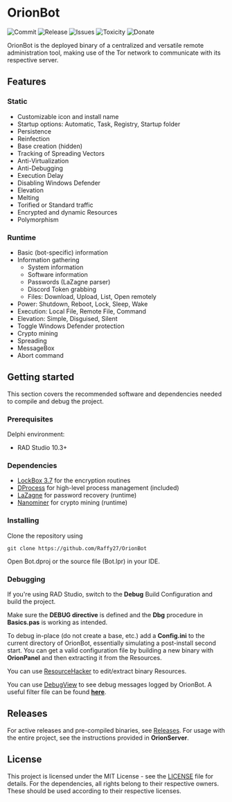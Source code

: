 # OrionBot
![Commit](https://img.shields.io/github/last-commit/Raffy/OrionBot)
![Release](https://img.shields.io/github/v/release/Raffy27/OrionBot)
![Issues](https://img.shields.io/github/issues/Raffy27/OrionBot)
![Toxicity](https://img.shields.io/badge/toxicity-2.550-red)
![Donate](https://img.shields.io/badge/btc-16XsRodnoCKzAWHCELxsfQRUpfviqiWbyR-blueviolet)

OrionBot is the deployed binary of a centralized and versatile remote administration tool, making use of the Tor network to communicate with its respective server.

## Features
### Static
* Customizable icon and install name
* Startup options: Automatic, Task, Registry, Startup folder
* Persistence
* Reinfection
* Base creation (hidden)
* Tracking of Spreading Vectors
* Anti-Virtualization
* Anti-Debugging
* Execution Delay
* Disabling Windows Defender
* Elevation
* Melting
* Torified or Standard traffic
* Encrypted and dynamic Resources
* Polymorphism
### Runtime
* Basic (bot-specific) information
* Information gathering
    * System information
    * Software information
    * Passwords (LaZagne parser)
    * Discord Token grabbing
    * Files: Download, Upload, List, Open remotely
* Power: Shutdown, Reboot, Lock, Sleep, Wake
* Execution: Local File, Remote File, Command
* Elevation: Simple, Disguised, Silent
* Toggle Windows Defender protection
* Crypto mining
* Spreading
* MessageBox
* Abort command

## Getting started
This section covers the recommended software and dependencies needed to compile and debug the project. 

### Prerequisites
Delphi environment:
* RAD Studio 10.3+

### Dependencies
* <a href="https://github.com/TurboPack/LockBox3" target="_blank">LockBox 3.7</a> for the encryption routines
* <a href="https://github.com/z505/TProcess-Delphi" target="_blank">DProcess</a> for high-level process management (included)
* <a href="https://github.com/AlessandroZ/LaZagne" target="_blank">LaZagne</a> for password recovery (runtime)
* <a href="https://github.com/nanopool/nanominer" target="_blank">Nanominer</a> for crypto mining (runtime)

### Installing
Clone the repository using
```shell
git clone https://github.com/Raffy27/OrionBot
```
Open Bot.dproj or the source file (Bot.lpr) in your IDE.

### Debugging
If you're using RAD Studio, switch to the **Debug** Build Configuration and build the project.

Make sure the **DEBUG directive** is defined and the **Dbg** procedure in **Basics.pas** is working as intended.

To debug in-place (do not create a base, etc.) add a **Config.ini** to the current directory of OrionBot, essentially simulating a post-install second start. You can get a valid configuration file by building a new binary with **OrionPanel** and then extracting it from the Resources.

You can use <a href="http://www.angusj.com/resourcehacker/" target="_blank">ResourceHacker</a> to edit/extract binary Resources.

You can use <a href="https://docs.microsoft.com/en-us/sysinternals/downloads/debugview" target="_blank">DebugView</a> to see debug messages logged by OrionBot. A useful filter file can be found <a href="https://gist.github.com/Raffy27/51708a718eb9b17c96027e7af8ef1633" target="_blank">**here**</a>.

## Releases
For active releases and pre-compiled binaries, see <a href="https://github.com/Raffy27/OrionBot/releases" target="_blank">Releases</a>.
For usage with the entire project, see the instructions provided in **OrionServer**.

## License
This project is licensed under the MIT License -  see the <a href="https://github.com/Raffy27/OrionBot/blob/master/LICENSE" target="_blank">LICENSE</a> file for details. For the dependencies, all rights belong to their respective owners. These should be used according to their respective licenses.